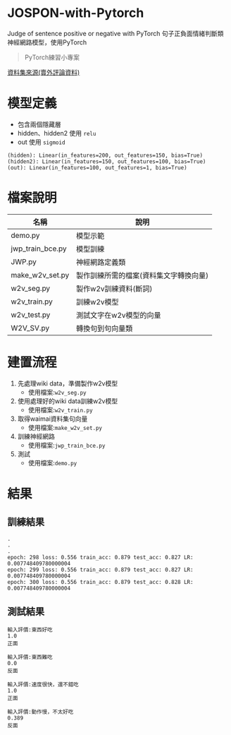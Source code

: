 # JOSPON-with-Pytorch
Judge of sentence positive or negative with PyTorch
句子正負面情緒判斷類神經網路模型，使用PyTorch
> PyTorch練習小專案

[資料集來源(賣外評論資料)](https://github.com/SophonPlus/ChineseNlpCorpus)

# 模型定義
- 包含兩個隱藏層
- hidden、hidden2 使用 `relu`
- out 使用 `sigmoid`
```
(hidden): Linear(in_features=200, out_features=150, bias=True)
(hidden2): Linear(in_features=150, out_features=100, bias=True)
(out): Linear(in_features=100, out_features=1, bias=True)
```

# 檔案說明
| 名稱             | 說明                                   |
|------------------|----------------------------------------|
| demo.py          | 模型示範                               |
| jwp_train_bce.py | 模型訓練                               |
| JWP.py           | 神經網路定義類                         |
| make_w2v_set.py  | 製作訓練所需的檔案(資料集文字轉換向量) |
| w2v_seg.py       | 製作w2v訓練資料(斷詞)                  |
| w2v_train.py     | 訓練w2v模型                            |
| w2v_test.py      | 測試文字在w2v模型的向量                |
| W2V_SV.py        | 轉換句到句向量類                       |

# 建置流程
1. 先處理wiki data，準備製作w2v模型
    - 使用檔案:`w2v_seg.py`
2. 使用處理好的wiki data訓練w2v模型
    - 使用檔案:`w2v_train.py`
3. 取得waimai資料集句向量
    - 使用檔案:`make_w2v_set.py`
4. 訓練神經網路
    -  使用檔案:`jwp_train_bce.py`
5. 測試
    - 使用檔案:`demo.py`

# 結果
## 訓練結果
```
.
.
.
epoch: 298 loss: 0.556 train_acc: 0.879 test_acc: 0.827 LR: 0.007748409780000004
epoch: 299 loss: 0.556 train_acc: 0.879 test_acc: 0.827 LR: 0.007748409780000004
epoch: 300 loss: 0.556 train_acc: 0.879 test_acc: 0.828 LR: 0.007748409780000004
```
## 測試結果
```
輸入評價:東西好吃
1.0
正面

輸入評價:東西難吃
0.0
反面

輸入評價:速度很快，還不錯吃
1.0
正面

輸入評價:動作慢，不太好吃
0.389
反面
```
